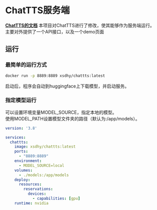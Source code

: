 # ChatTTS服务端
[**ChatTTS的文档**](https://github.com/2noise/ChatTTS)
本项目对ChatTTS进行了修改，使其能够作为服务端运行。  
主要对外提供了一个API接口，以及一个demo页面
## 运行
### 最简单的运行方式
```bash
docker run -p 8889:8889 xsdhy/chattts:latest
```
启动后，程序会自动到huggingface上下载模型，并启动服务。

### 指定模型运行
可以设置环境变量MODEL_SOURCE，指定本地的模型。  
使用MODEL_PATH设置模型文件夹的路径（默认为:/app/models）。
```yaml
version: '3.8'

services:
  chattts:
    image: xsdhy/chattts:latest
    ports:
      - "8889:8889"
    environment:
      - MODEL_SOURCE=local
    volumes:
      - ./models:/app/models
    deploy:
      resources:
        reservations:
          devices:
            - capabilities: [gpu]
    runtime: nvidia
```
